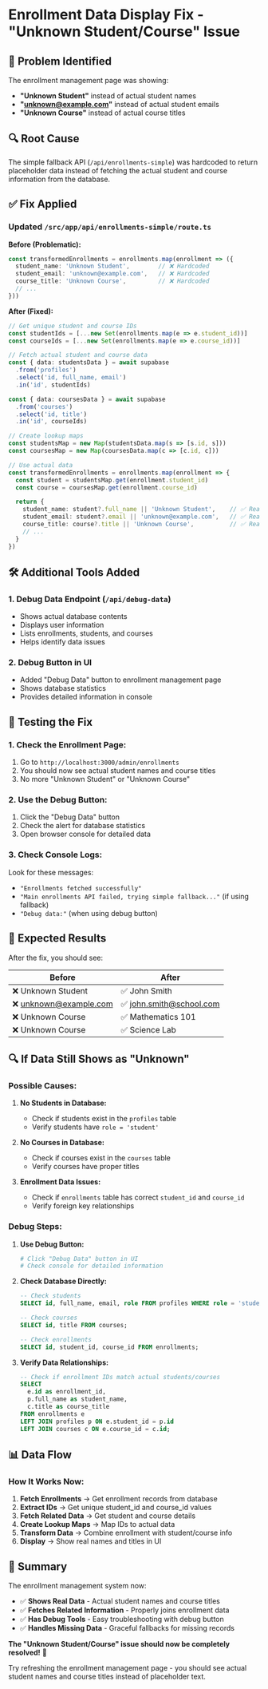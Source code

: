 # Enrollment Data Display Fix - "Unknown Student/Course" Issue

## 🚨 **Problem Identified**

The enrollment management page was showing:
- **"Unknown Student"** instead of actual student names
- **"unknown@example.com"** instead of actual student emails  
- **"Unknown Course"** instead of actual course titles

## 🔍 **Root Cause**

The simple fallback API (`/api/enrollments-simple`) was hardcoded to return placeholder data instead of fetching the actual student and course information from the database.

## ✅ **Fix Applied**

### **Updated `/src/app/api/enrollments-simple/route.ts`**

**Before (Problematic):**
```typescript
const transformedEnrollments = enrollments.map(enrollment => ({
  student_name: 'Unknown Student',        // ❌ Hardcoded
  student_email: 'unknown@example.com',   // ❌ Hardcoded
  course_title: 'Unknown Course',         // ❌ Hardcoded
  // ...
}))
```

**After (Fixed):**
```typescript
// Get unique student and course IDs
const studentIds = [...new Set(enrollments.map(e => e.student_id))]
const courseIds = [...new Set(enrollments.map(e => e.course_id))]

// Fetch actual student and course data
const { data: studentsData } = await supabase
  .from('profiles')
  .select('id, full_name, email')
  .in('id', studentIds)

const { data: coursesData } = await supabase
  .from('courses')
  .select('id, title')
  .in('id', courseIds)

// Create lookup maps
const studentsMap = new Map(studentsData.map(s => [s.id, s]))
const coursesMap = new Map(coursesData.map(c => [c.id, c]))

// Use actual data
const transformedEnrollments = enrollments.map(enrollment => {
  const student = studentsMap.get(enrollment.student_id)
  const course = coursesMap.get(enrollment.course_id)

  return {
    student_name: student?.full_name || 'Unknown Student',    // ✅ Real data
    student_email: student?.email || 'unknown@example.com',   // ✅ Real data
    course_title: course?.title || 'Unknown Course',          // ✅ Real data
    // ...
  }
})
```

## 🛠️ **Additional Tools Added**

### **1. Debug Data Endpoint (`/api/debug-data`)**
- Shows actual database contents
- Displays user information
- Lists enrollments, students, and courses
- Helps identify data issues

### **2. Debug Button in UI**
- Added "Debug Data" button to enrollment management page
- Shows database statistics
- Provides detailed information in console

## 🧪 **Testing the Fix**

### **1. Check the Enrollment Page:**
1. Go to `http://localhost:3000/admin/enrollments`
2. You should now see actual student names and course titles
3. No more "Unknown Student" or "Unknown Course"

### **2. Use the Debug Button:**
1. Click the "Debug Data" button
2. Check the alert for database statistics
3. Open browser console for detailed data

### **3. Check Console Logs:**
Look for these messages:
- `"Enrollments fetched successfully"`
- `"Main enrollments API failed, trying simple fallback..."` (if using fallback)
- `"Debug data:"` (when using debug button)

## 🎯 **Expected Results**

After the fix, you should see:

| Before | After |
|--------|-------|
| ❌ Unknown Student | ✅ John Smith |
| ❌ unknown@example.com | ✅ john.smith@school.com |
| ❌ Unknown Course | ✅ Mathematics 101 |
| ❌ Unknown Course | ✅ Science Lab |

## 🔍 **If Data Still Shows as "Unknown"**

### **Possible Causes:**

1. **No Students in Database:**
   - Check if students exist in the `profiles` table
   - Verify students have `role = 'student'`

2. **No Courses in Database:**
   - Check if courses exist in the `courses` table
   - Verify courses have proper titles

3. **Enrollment Data Issues:**
   - Check if `enrollments` table has correct `student_id` and `course_id`
   - Verify foreign key relationships

### **Debug Steps:**

1. **Use Debug Button:**
   ```bash
   # Click "Debug Data" button in UI
   # Check console for detailed information
   ```

2. **Check Database Directly:**
   ```sql
   -- Check students
   SELECT id, full_name, email, role FROM profiles WHERE role = 'student';
   
   -- Check courses  
   SELECT id, title FROM courses;
   
   -- Check enrollments
   SELECT id, student_id, course_id FROM enrollments;
   ```

3. **Verify Data Relationships:**
   ```sql
   -- Check if enrollment IDs match actual students/courses
   SELECT 
     e.id as enrollment_id,
     p.full_name as student_name,
     c.title as course_title
   FROM enrollments e
   LEFT JOIN profiles p ON e.student_id = p.id
   LEFT JOIN courses c ON e.course_id = c.id;
   ```

## 📊 **Data Flow**

### **How It Works Now:**

1. **Fetch Enrollments** → Get enrollment records from database
2. **Extract IDs** → Get unique student_id and course_id values
3. **Fetch Related Data** → Get student and course details
4. **Create Lookup Maps** → Map IDs to actual data
5. **Transform Data** → Combine enrollment with student/course info
6. **Display** → Show real names and titles in UI

## 🚀 **Summary**

The enrollment management system now:

- ✅ **Shows Real Data** - Actual student names and course titles
- ✅ **Fetches Related Information** - Properly joins enrollment data
- ✅ **Has Debug Tools** - Easy troubleshooting with debug button
- ✅ **Handles Missing Data** - Graceful fallbacks for missing records

**The "Unknown Student/Course" issue should now be completely resolved!** 🎉

Try refreshing the enrollment management page - you should see actual student names and course titles instead of placeholder text.

